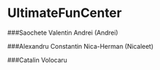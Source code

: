 # UltimateFunCenter

###Saochete Valentin Andrei (Andrei)

###Alexandru Constantin Nica-Herman (Nicaleet)

###Catalin Volocaru

